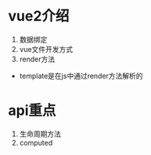 # vue2介绍
1. 数据绑定
2. vue文件开发方式
3. render方法
- template是在js中通过render方法解析的

# api重点
1. 生命周期方法
2. computed
